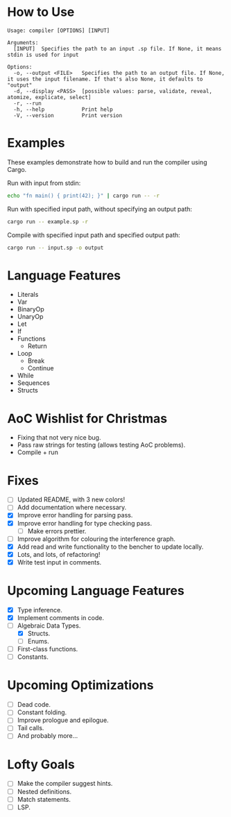 # How to Use

```
Usage: compiler [OPTIONS] [INPUT]

Arguments:
  [INPUT]  Specifies the path to an input .sp file. If None, it means stdin is used for input

Options:
  -o, --output <FILE>   Specifies the path to an output file. If None, it uses the input filename. If that's also None, it defaults to "output"
  -d, --display <PASS>  [possible values: parse, validate, reveal, atomize, explicate, select]
  -r, --run             
  -h, --help            Print help
  -V, --version         Print version
```

# Examples

These examples demonstrate how to build and run the compiler using Cargo.

Run with input from stdin:

```sh
echo "fn main() { print(42); }" | cargo run -- -r
```

Run with specified input path, without specifying an output path:

```sh
cargo run -- example.sp -r
```

Compile with specified input path and specified output path:

```sh
cargo run -- input.sp -o output
```

# Language Features

* Literals
* Var
* BinaryOp
* UnaryOp
* Let
* If
* Functions
  * Return
* Loop
  * Break
  * Continue
* While
* Sequences
* Structs

# AoC Wishlist for Christmas

* Fixing that not very nice bug.
* Pass raw strings for testing (allows testing AoC problems).
* Compile + run

# Fixes

* [ ] Updated README, with 3 new colors!
* [ ] Add documentation where necessary.
* [x] Improve error handling for parsing pass.
* [x] Improve error handling for type checking pass.
  * [ ] Make errors prettier.
* [ ] Improve algorithm for colouring the interference graph.
* [x] Add read and write functionality to the bencher to update locally.
* [x] Lots, and lots, of refactoring!
* [x] Write test input in comments.

# Upcoming Language Features

* [x] Type inference.
* [x] Implement comments in code.
* [ ] Algebraic Data Types.
  * [x] Structs.
  * [ ] Enums.
* [ ] First-class functions.
* [ ] Constants.

# Upcoming Optimizations

* [ ] Dead code.
* [ ] Constant folding.
* [ ] Improve prologue and epilogue.
* [ ] Tail calls.
* [ ] And probably more...

# Lofty Goals

* [ ] Make the compiler suggest hints.
* [ ] Nested definitions.
* [ ] Match statements.
* [ ] LSP.
